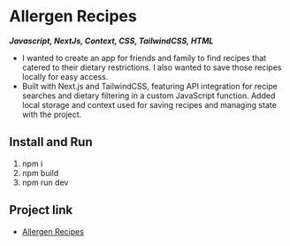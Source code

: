 # Allergen Recipes

**_Javascript, NextJs, Context, CSS, TailwindCSS, HTML_**

- I wanted to create an app for friends and family to find recipes that catered to their dietary restrictions. I also wanted to save those recipes locally for easy access.
- Built with Next.js and TailwindCSS, featuring API integration for recipe searches and dietary filtering in a custom JavaScript function. Added local storage and context used for saving recipes and managing state with the project.

## Install and Run

1. npm i
2. npm build
3. npm run dev

## Project link

- [Allergen Recipes](https://lucent-custard-ae24bf.netlify.app/)
